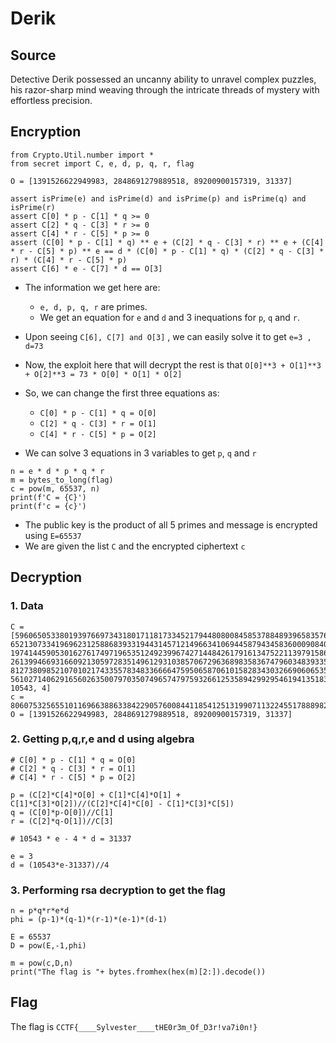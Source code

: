 # Derik

## Source

Detective Derik possessed an uncanny ability to unravel complex puzzles, his razor-sharp mind weaving through the intricate threads of mystery with effortless precision.

## Encryption

```
from Crypto.Util.number import *
from secret import C, e, d, p, q, r, flag

O = [1391526622949983, 2848691279889518, 89200900157319, 31337]

assert isPrime(e) and isPrime(d) and isPrime(p) and isPrime(q) and isPrime(r)
assert C[0] * p - C[1] * q >= 0
assert C[2] * q - C[3] * r >= 0
assert C[4] * r - C[5] * p >= 0
assert (C[0] * p - C[1] * q) ** e + (C[2] * q - C[3] * r) ** e + (C[4] * r - C[5] * p) ** e == d * (C[0] * p - C[1] * q) * (C[2] * q - C[3] * r) * (C[4] * r - C[5] * p)
assert C[6] * e - C[7] * d == O[3]
```
- The information we get here are:
	- `e, d, p, q, r` are primes.
	- We get an equation for `e` and `d` and 3 inequations for `p`, `q` and `r`.
- Upon seeing `C[6], C[7] and O[3]` , we can easily solve it to get `e=3 , d=73`

- Now, the exploit here that will decrypt the rest is that `O[0]**3 + O[1]**3 + O[2]**3 = 73 * O[0] * O[1] * O[2]`
- So, we can change the first three equations as:
	- `C[0] * p - C[1] * q = O[0]`
	- `C[2] * q - C[3] * r = O[1]`
	- `C[4] * r - C[5] * p = O[2]`
- We can solve 3 equations in 3 variables to get `p`, `q` and `r`

```
n = e * d * p * q * r
m = bytes_to_long(flag)
c = pow(m, 65537, n)
print(f'C = {C}')
print(f'c = {c}')
```
- The public key is the product of all 5 primes and message is encrypted using `E=65537`
- We are given the list `C` and the encrypted ciphertext `c`

## Decryption

### 1. Data
```
C = [5960650533801939766973431801711817334521794480800845853788489396583576739362531091881299990317357532712965991685855356736023156123272639095501827949743772, 6521307334196962312588683933194431457121496634106944587943458360009084052009954473233805656430247044180398241991916007097053259167347016989949709567530079, 1974144590530162761749719653512492399674271448426179161347522113979158665904709425021321314572814344781742306475435350045259668002944094011342611452228289, 2613994669316609213059728351496129310385706729636898358367479603483933513667486946164472738443484347294444234222189837370548518512002145671578950835894451, 8127380985210701021743355783483366664759506587061015828343032669060653534242331741280215982865084745259496501567264419306697788067646135512747952351628613, 5610271406291656026350079703507496574797593266125358942992954619413518379131260031910808827754539354830563482514244310277292686031300804846114623378588204, 10543, 4]
c = 80607532565510116966388633842290576008441185412513199071132245517888982730482694498575603226192340250444218146275844981580541820190393565327655055810841864715587561905777565790204415381897361016717820490400344469662479972681922265843907711283466105388820804099348169127917445858990935539611525002789966360469324052731259957798534960845391898385316664884009395500706952606508518095360995300436595374193777531503846662413864377535617876584843281151030183895735511854
O = [1391526622949983, 2848691279889518, 89200900157319, 31337]
```

### 2. Getting p,q,r,e and d using algebra
```
# C[0] * p - C[1] * q = O[0]
# C[2] * q - C[3] * r = O[1]
# C[4] * r - C[5] * p = O[2]

p = (C[2]*C[4]*O[0] + C[1]*C[4]*O[1] + C[1]*C[3]*O[2])//(C[2]*C[4]*C[0] - C[1]*C[3]*C[5])
q = (C[0]*p-O[0])//C[1]
r = (C[2]*q-O[1])//C[3]

# 10543 * e - 4 * d = 31337

e = 3
d = (10543*e-31337)//4
```
### 3. Performing rsa decryption to get the flag
```
n = p*q*r*e*d
phi = (p-1)*(q-1)*(r-1)*(e-1)*(d-1)

E = 65537
D = pow(E,-1,phi)

m = pow(c,D,n)
print("The flag is "+ bytes.fromhex(hex(m)[2:]).decode())
```

## Flag

The flag is `CCTF{____Sylvester____tHE0r3m_Of_D3r!va7i0n!}`